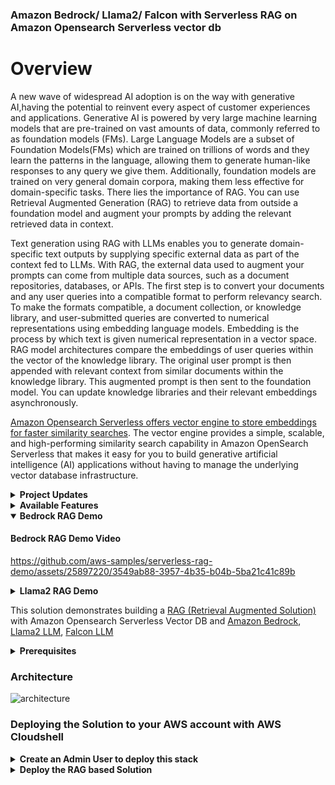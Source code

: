 
### Amazon Bedrock/ Llama2/ Falcon with Serverless RAG on Amazon Opensearch Serverless vector db


# Overview

A new wave of widespread AI adoption is on the way with generative AI,having the potential to reinvent every aspect of customer experiences and applications. Generative AI is powered by very large machine learning models that are pre-trained on vast amounts of data, commonly referred to as foundation models (FMs). Large Language Models are a subset of Foundation Models(FMs) which are trained on trillions of words and they learn the patterns in the language, allowing them to generate human-like responses to any query we give them.  Additionally, foundation models are trained on very general domain corpora, making them less effective for domain-specific tasks. There lies the importance of RAG. You can use Retrieval Augmented Generation (RAG) to retrieve data from outside a foundation model and augment your prompts by adding the relevant retrieved data in context.

Text generation using RAG with LLMs enables you to generate domain-specific text outputs by supplying specific external data as part of the context fed to LLMs. With RAG, the external data used to augment your prompts can come from multiple data sources, such as a document repositories, databases, or APIs. The first step is to convert your documents and any user queries into a compatible format to perform relevancy search. To make the formats compatible, a document collection, or knowledge library, and user-submitted queries are converted to numerical representations using embedding language models. Embedding is the process by which text is given numerical representation in a vector space. RAG model architectures compare the embeddings of user queries within the vector of the knowledge library. The original user prompt is then appended with relevant context from similar documents within the knowledge library. This augmented prompt is then sent to the foundation model. You can update knowledge libraries and their relevant embeddings asynchronously.

[Amazon Opensearch Serverless offers vector engine to store embeddings for faster similarity searches](https://aws.amazon.com/blogs/big-data/introducing-the-vector-engine-for-amazon-opensearch-serverless-now-in-preview/). The vector engine provides a simple, scalable, and high-performing similarity search capability in Amazon OpenSearch Serverless that makes it easy for you to build generative artificial intelligence (AI) applications without having to manage the underlying vector database infrastructure. 

<details>
  <summary><b>Project Updates</b></summary>

 #### (18-Oct-2023):
  * Support French/German for Anthropic Claude with Amazon Bedrock
  * Support for Redaction feature
  * Inbuilt Text Chunking feature with RecursiveTextSplitter from Langchain

 #### (03-Oct-2023): Support for Amazon Bedrock
  * Anthropic Claude V1/V2/Instant support over Amazon Bedrock
  * Support for Streaming ingestion with Anthropic Claude Models
  * Faster Stack Deployments
  * New Functionality (PII/Sentiment/Translations) added on the UI
  <img width="1437" alt="Screenshot 2023-10-03 at 1 37 53 PM" src="https://github.com/aws-samples/serverless-rag-demo/assets/25897220/d90c0624-7a4b-4091-9ece-25a29f7f869f">


 #### (14-Sept-2023): Support for new LLM's
  * Llama2-7B (Existing G5.2xlarge)
  * Llama2-13B (G5.12xlarge)
  * Llama2-70B (G5.48xlarge)
  * Falcon-7B (G5.2xlarge)
  * Falcon-40B (G5.12xlarge)
  * Falcon-180B (p4de.24xlarge)
 
 #### New UX/UI (13-Sept-2023): Index Sample Data across different domains. Support multiple-assistant behaviours (Normal/Pirate/Jarvis Assistant modes)
  * <img width="500" alt="Sample_Indexes" src="https://github.com/aws-samples/serverless-rag-demo/assets/25897220/404ed22f-c61a-4c12-9b57-3a7eca871bee">
  * <img width="500" alt="QueryBehaviour" src="https://github.com/aws-samples/serverless-rag-demo/assets/25897220/647ea08c-0eca-472e-8457-3ef6c4d5d6e6">

</details>

<details>
  <summary><b>Available Features</b></summary>


  #### Multi-lingual Support
  
  <img width="1154" alt="Screenshot 2023-10-18 at 1 23 37 AM" src="https://github.com/aws-samples/serverless-rag-demo/assets/25897220/ceafb1d6-ba1e-4102-924c-18755c11ee31">

  
  #### Sentiment Analysis
  
  <img width="1149" alt="Screenshot 2023-10-18 at 1 29 54 AM" src="https://github.com/aws-samples/serverless-rag-demo/assets/25897220/722e6e11-702f-4634-aafd-da5bdff25c61">

  
  #### PII Data Detection
  
  <img width="1154" alt="Screenshot 2023-10-18 at 1 30 48 AM" src="https://github.com/aws-samples/serverless-rag-demo/assets/25897220/78ec1c00-2238-4d0b-b035-30701a836940">

  
  #### PII Data Redaction
  
  <img width="1154" alt="Screenshot 2023-10-18 at 1 31 52 AM" src="https://github.com/aws-samples/serverless-rag-demo/assets/25897220/e1e838e0-2ced-4b08-980c-e4e976826f98">

  
</details>


<details open>
 <summary><b>Bedrock RAG Demo</b></summary>

   #### Bedrock RAG Demo Video
   
   https://github.com/aws-samples/serverless-rag-demo/assets/25897220/3549ab88-3957-4b35-b04b-5ba21c41c89b



</details>

<details>
    <summary><b> Llama2 RAG Demo </b></summary>

   #### Llama2 RAG Demo
   
   https://github.com/aws-samples/serverless-rag-demo/assets/25897220/d9162e43-59f5-400c-80d4-3f1545535b66
</details>



This solution demonstrates building a [RAG (Retrieval Augmented Solution)](https://docs.aws.amazon.com/sagemaker/latest/dg/jumpstart-foundation-models-customize-rag.html) with Amazon Opensearch Serverless Vector DB and [Amazon Bedrock](https://aws.amazon.com/bedrock/), [Llama2 LLM](https://ai.meta.com/llama/), [Falcon LLM](https://falconllm.tii.ae/)


<details>
 <summary><b> Prerequisites </b></summary>
   
 #### Prerequsites:
  * [An AWS account](https://aws.amazon.com/console/)
  * [For Amazon Bedrock, you should have access to Anthropic Claude models](https://docs.aws.amazon.com/bedrock/latest/userguide/model-access.html)
  * Amazon Bedrock is available in 3 regions globally, US East (N. Virginia), US West (Oregon), and Asia Pacific (Tokyo).

  
 #### Familiarity with below Services
  * [AWS IAM](https://docs.aws.amazon.com/iam/index.html). 
  * [AWS Lambda](https://docs.aws.amazon.com/lambda/latest/dg/welcome.html)
  * [Amazon API Gateway](https://docs.aws.amazon.com/apigateway/latest/developerguide/welcome.html)
  * [Amazon opensearch serverless](https://docs.aws.amazon.com/opensearch-service/latest/developerguide/serverless-overview.html)

    
 #### For Llama2/Falcon models deployed on Amazon Sagemaker
  * [Amazon Sagemaker](https://docs.aws.amazon.com/sagemaker/index.html)
  * GPU Instance of type ml.g5.2xlarge for endpoint usage
  * _Supported Llama2 regions (us-east-1 , us-east-2 , us-west 2 , eu-west-1 , and ap-southeast-1)_

</details>




### Architecture
![architecture](https://github.com/aws-samples/serverless-rag-demo/assets/25897220/e2b9e3ac-b7b9-479d-b642-e2e1d5ce3837)


### Deploying the Solution to your AWS account with AWS Cloudshell

<details>
 <summary><b> Create an Admin User to deploy this stack </b></summary>

 #### Section1 - Create an IAM user with Administrator permissions (OPTIONAL If your already an Admin user/role) 

1. Search for the service IAM on the AWS Console and go the IAM Dashboard and click on “Users“ tab under ”Access Management” and Click on “Create User”
![image](https://github.com/aws-samples/serverless-rag-demo/blob/main/media/Screenshot%202023-08-24%20at%204.40.44%20PM.png)

2. Give a name to the IAM user and click “Next“
![image](https://github.com/aws-samples/serverless-rag-demo/blob/main/media/Screenshot%202023-08-24%20at%204.41.48%20PM.png)

3. Now Click on Attach Policies directly and Choose "AdminsitratorAccess" and click "Next" 
![image](https://github.com/aws-samples/serverless-rag-demo/blob/main/media/Screenshot%202023-08-24%20at%204.42.44%20PM.png)

4. Now review the details and click on "Create User"
![image](https://github.com/aws-samples/serverless-rag-demo/blob/main/media/Screenshot%202023-08-24%20at%204.43.24%20PM.png)

5. Now we need to create credentials for this IAM. Go to "Users" tab again and you will see your new user listed over there. Now click on the username.
![image](https://github.com/aws-samples/serverless-rag-demo/blob/main/media/Screenshot%202023-08-24%20at%204.44.14%20PM.png)

6. Go to Security Credentials Tab and under "Access Keys" click on "Create Access key"
<img width="1377" alt="LLMAdminSecurityCredentials2" src="https://github.com/aws-samples/serverless-rag-demo/assets/25897220/36bdf80f-8b0e-43a4-ad0f-a3233ce753cb">

7. In the window that appears choose the first option "Command line Interface" and click the checkbox at the bottom and click Next
![image](https://github.com/aws-samples/serverless-rag-demo/blob/main/media/Screenshot%202023-08-24%20at%204.45.24%20PM.png)

8.Now the Tag is optional and you can leave this empty and click on Create Access Key
![image](https://github.com/aws-samples/serverless-rag-demo/blob/main/media/Screenshot%202023-08-24%20at%204.45.34%20PM.png)

9. Now click on Download .csv file to download the credentials and click on "Done". Now lets proceed to section 2
![image](https://github.com/aws-samples/serverless-rag-demo/blob/main/media/Screenshot%202023-08-24%20at%204.45.49%20PM.png)

</details>


<details>
 <summary><b> Deploy the RAG based Solution </b></summary>

#### Section 2 - Deploy this RAG based Solution (The below commands should be executed in the region of deployment)

1. Search for AWS Cloudshell. Configure your aws cli environment with the access/secret keys of the new admin user using the below command on AWS Cloudshell
   ```
      aws configure
   ```

<img width="1118" alt="LLMAdminConfigureCloudShell" src="https://github.com/aws-samples/serverless-rag-demo/assets/25897220/58175b14-259d-4d7d-b3e4-bb75fb48e998">

2. Git Clone the serverless-rag-demo repository from aws-samples
   ```
    git clone https://github.com/aws-samples/serverless-rag-demo.git
   ```

3. Go to the directory where we have the downloaded files.
   ```
     cd serverless-rag-demo
   ```

4. Fire the bash script that creates the RAG based solution. Pass the environment and region for deployment. environment can be dev,qa,sandbox. Region can be any of those supported by Amazon Opensearch Serverless [refer](https://aws.amazon.com/about-aws/whats-new/2023/01/amazon-opensearch-serverless-available)
   ```
     sh creator.sh
   ```
   
5. Select the LLM you want to deploy (sh creator.sh dev us-east-1) . Select Option 1 for Amazon Bedrock.

6. When selecting Amazon Bedrock (Option 1), you should specify an API Key. The key should be atleast 20 characters long.

   <img width="1088" alt="Screenshot 2023-10-23 at 10 48 01 PM" src="https://github.com/aws-samples/serverless-rag-demo/assets/25897220/dfc7ba5c-48df-4ea6-83ed-31c35e4a1098">

7. Press **Enter** to proceed with deployment of the stack or **ctrl+c** to exit

   <img width="1086" alt="Screenshot 2023-10-23 at 10 49 04 PM" src="https://github.com/aws-samples/serverless-rag-demo/assets/25897220/b74105bb-b817-4c47-8c41-1b72f7fa27b3">

8. Total deployment takes around 40 minutes. Once the deployment is complete head to API Gateway. Search for API with name
rag-llm-api-{env_name}. Get the invoke URL for the API

   <img width="1407" alt="ApiGw1" src="https://github.com/aws-samples/serverless-rag-demo/assets/25897220/623344df-adf0-41b0-a90f-16b8cec62f25">

7. Invoke the Api Gateway URL that loads an html page for testing the RAG based solution as api-gateway-url/rag
   * _Do not forget to append_ **"rag"** _at the end of the API-GW url_

   eg: https://xxxxxxx.execute-api.us-east-1.amazonaws.com/dev/rag

   **Add in your API Key used during stack Amazon Bedrock deployment to proceed with the demo**
   
   <img width="1270" alt="Screenshot 2023-10-23 at 10 50 39 PM" src="https://github.com/aws-samples/serverless-rag-demo/assets/25897220/9b1fefa0-d36b-4a4f-bd61-64f563db281e">
 
</details>
